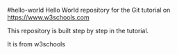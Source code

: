 #hello-world
Hello World repository for the Git tutorial on https://www.w3schools.com

This repository is built step by step in the tutorial.

It is from w3schools